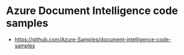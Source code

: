 # Azure Document Intelligence code samples

- https://github.com/Azure-Samples/document-intelligence-code-samples